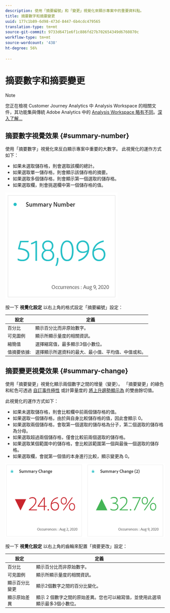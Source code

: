 ```yaml
---
description: 使用「摘要編號」和「變更」視覺化來顯示專案中的重要資料點。
title: 摘要數字和摘要變更
uuid: 177c1b89-6d98-473d-8447-6b4cdc479565
translation-type: tm+mt
source-git-commit: 9733d6471e6f1c886fd27b702654349d6760870c
workflow-type: tm+mt
source-wordcount: '438'
ht-degree: 56%

---
```



# 摘要數字和摘要變更

>[!NOTE]
>
>您正在檢視 Customer Journey Analytics 中 Analysis Workspace 的相關文件，其功能集與傳統 Adobe Analytics 中的 [Analysis Workspace 略有不同](https://docs.adobe.com/content/help/zh-Hant/analytics/analyze/analysis-workspace/home.html)。[深入了解...](/help/getting-started/cja-aa.md)

## 摘要數字視覺效果 {#summary-number}

使用「摘要數字」視覺化來反白顯示專案中重要的大數字。 此視覺化的運作方式如下：

* 如果未選取儲存格，則會選取該欄的總計。
* 如果選取單一儲存格，則會顯示該儲存格的摘要。
* 如果選取多個儲存格，則會顯示第一個選取的儲存格。
* 如果選取欄，則會挑選欄中第一個儲存格的值。

![摘要數字](assets/summary-number.png)

按一下 **視覺化設定** 以右上角的格式設定「摘要編號」設定：

| 設定 | 定義 |
|--- |--- |
| 百分比 | 顯示百分比而非原始數字。 |
| 可見圖例 | 顯示所顯示量度的相關資訊。 |
| 縮簡值 | 選擇縮寫值，最多顯示3個小數位。 |
| 值摘要依據: | 選擇顯示所選資料的最大、最小值、平均值、中值或和。 |

## 摘要變更視覺效果 {#summary-change}

使用「摘要變更」視覺化顯示兩個數字之間的增量（變更）。 「摘要變更」的綠色和紅色可透過 [自訂事件極性](https://docs.adobe.com/content/help/zh-Hant/analytics/admin/admin-tools/success-events/success-event.html) 或計算量度的 [將上升趨勢顯示為](https://docs.adobe.com/content/help/zh-Hant/analytics/components/calculated-metrics/calcmetric-workflow/cm-build-metrics.html) 的雙曲餘切值。

此視覺化的運作方式如下：

* 如果未選取儲存格，則會比較欄中前兩個儲存格的值。
* 如果選取一個儲存格，由於與自身比較儲存格的值，因此會顯示 0。
* 如果選取兩個儲存格，會取第一個選取的儲存格為分子，第二個選取的儲存格為分母。
* 如果選取超過兩個儲存格，僅會比較前兩個選取的儲存格。
* 如果選取某個範圍中的儲存格，會比較該範圍第一個與最後一個選取的儲存格。
* 如果選取欄，會就第一個值的本身進行比較，顯示變更為 0。

![摘要變更](assets/summary-change.png)

按一下 **視覺化設定** 以右上角的齒輪來配置「摘要更改」設定：

| 設定 | 定義 |
|--- |--- |
| 百分比 | 顯示百分比而非原始數字。 |
| 可見圖例 | 顯示所顯示量度的相關資訊。 |
| 顯示百分比變更 | 顯示2個數字之間的百分比變化。 |
| 顯示原始差異 | 顯示 2 個數字之間的原始差異。您也可以縮寫值，並使用此選項顯示最多3個小數位。 |
